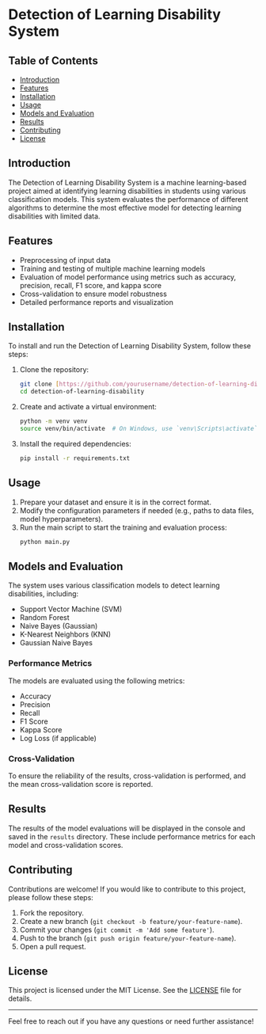 # Detection of Learning Disability System

## Table of Contents
- [Introduction](#introduction)
- [Features](#features)
- [Installation](#installation)
- [Usage](#usage)
- [Models and Evaluation](#models-and-evaluation)
- [Results](#results)
- [Contributing](#contributing)
- [License](#license)

## Introduction
The Detection of Learning Disability System is a machine learning-based project aimed at identifying learning disabilities in students using various classification models. This system evaluates the performance of different algorithms to determine the most effective model for detecting learning disabilities with limited data.

## Features
- Preprocessing of input data
- Training and testing of multiple machine learning models
- Evaluation of model performance using metrics such as accuracy, precision, recall, F1 score, and kappa score
- Cross-validation to ensure model robustness
- Detailed performance reports and visualization

## Installation
To install and run the Detection of Learning Disability System, follow these steps:

1. Clone the repository:
    ```bash
    git clone [https://github.com/yourusername/detection-of-learning-disability.git](https://github.com/GaddamVarshith/Detection_of_Learning_Disability_System.git)
    cd detection-of-learning-disability
    ```

2. Create and activate a virtual environment:
    ```bash
    python -m venv venv
    source venv/bin/activate  # On Windows, use `venv\Scripts\activate`
    ```

3. Install the required dependencies:
    ```bash
    pip install -r requirements.txt
    ```

## Usage
1. Prepare your dataset and ensure it is in the correct format.
2. Modify the configuration parameters if needed (e.g., paths to data files, model hyperparameters).
3. Run the main script to start the training and evaluation process:
    ```bash
    python main.py
    ```

## Models and Evaluation
The system uses various classification models to detect learning disabilities, including:

- Support Vector Machine (SVM)
- Random Forest
- Naive Bayes (Gaussian)
- K-Nearest Neighbors (KNN)
- Gaussian Naive Bayes

### Performance Metrics
The models are evaluated using the following metrics:
- Accuracy
- Precision
- Recall
- F1 Score
- Kappa Score
- Log Loss (if applicable)

### Cross-Validation
To ensure the reliability of the results, cross-validation is performed, and the mean cross-validation score is reported.

## Results
The results of the model evaluations will be displayed in the console and saved in the `results` directory. These include performance metrics for each model and cross-validation scores.

## Contributing
Contributions are welcome! If you would like to contribute to this project, please follow these steps:

1. Fork the repository.
2. Create a new branch (`git checkout -b feature/your-feature-name`).
3. Commit your changes (`git commit -m 'Add some feature'`).
4. Push to the branch (`git push origin feature/your-feature-name`).
5. Open a pull request.

## License
This project is licensed under the MIT License. See the [LICENSE](LICENSE) file for details.

---

Feel free to reach out if you have any questions or need further assistance!
